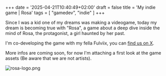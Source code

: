 +++
date = '2025-04-21T10:40:49+02:00'
draft = false
title = 'My indie game | Rosa'
tags = [ "gamedev", "indie" ]
+++

Since I was a kid one of my dreams was making a videogame, today my dream is becoming true with "Rosa", a game about a deep dive inside the mind of Rosa, the protagonist, a girl haunted by her past. 

I'm co-developing the game with my fella Fulviix, you can [find us on X](https://x.com/PF_GamesStudio).

More infos are coming soon, for now I'm attaching a first look at the game assets (Be aware that we are not artists).

![rosa-logo.png](/rosa-logo.png)
